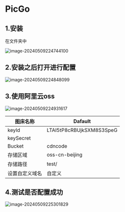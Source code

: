 # PicGo

## 1.安装

在文件夹中

![image-20240509224744100](https://cdncode.oss-cn-beijing.aliyuncs.com/test/202405092247392.png)

## 2.安装之后打开进行配置

![image-20240509224848099](https://cdncode.oss-cn-beijing.aliyuncs.com/test/202405092248034.png)

## 3.使用阿里云oss

![image-20240509224931617](https://cdncode.oss-cn-beijing.aliyuncs.com/test/202405092249541.png)

| 图床名称       | Dafault                  |
| -------------- | ------------------------ |
| keyId          | LTAI5tP8cRBUjkSXM8S3SpeG |
| keySecret      |                          |
| Bucket         | cdncode                  |
| 存储区域       | oss-cn-beijing           |
| 存储路径       | test/                    |
| 设置自定义域名 | 自定义                   |

## 4.测试是否配置成功

![image-20240509225301829](https://cdncode.oss-cn-beijing.aliyuncs.com/test/202405092253089.png)